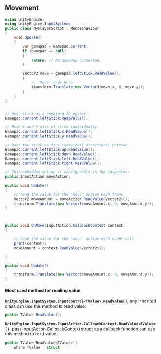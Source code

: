 ## Movement

```cs
using UnityEngine;
using UnityEngine.InputSystem;
public class MyPlayerScript : MonoBehaviour
{
    void Update()
    {
        var gamepad = Gamepad.current;
        if (gamepad == null)
        {
            return; // No gamepad connected.
        }

        Vector2 move = gamepad.leftStick.ReadValue();
        {
            // 'Move' code here
            transform.Translate(new Vector3(move.x, 0, move.y));
        }
    }
}


// Read stick as a combined 2D vector.
Gamepad.current.leftStick.ReadValue();

// Read X and Y axis of stick individually.
Gamepad.current.leftStick.x.ReadValue();
Gamepad.current.leftStick.y.ReadValue();

// Read the stick as four individual directional buttons.
Gamepad.current.leftStick.up.ReadValue();
Gamepad.current.leftStick.down.ReadValue();
Gamepad.current.leftStick.left.ReadValue();
Gamepad.current.leftStick.right.ReadValue();
```

```cs
// This embedded action is configurable in the inspector:
public InputAction moveAction;

public void Update()
{
    // read the value for the "move" action each frame.
    Vector2 moveAmount = moveAction.ReadValue<Vector2>();
    transform.Translate(new Vector3(moveAmount.x, 0, moveAmount.y));
}




```

```cs
public void OnMove(InputAction.CallbackContext context)
{

	// read the value for the "move" action each event call
	print(context);
	moveAmount = context.ReadValue<Vector2>();

}

public void Update()
{
	transform.Translate(new Vector3(moveAmount.x, 0, moveAmount.y));
}
```




#### Most used method for reading value

**`UnityEngine.InputSystem.InputControl<TValue>.ReadValue()`**, any inherited class can use this method to read value:
```cs
public TValue ReadValue();
```

**`Unity​Engine.​Input​System.Input​Action.​Callback​Context.ReadValue<TValue>()`**, pass Input​Action.​Callback​Context struct as a callback function can use this method to read value:
```cs
public TValue ReadValue<TValue>()
    where TValue : struct
```





